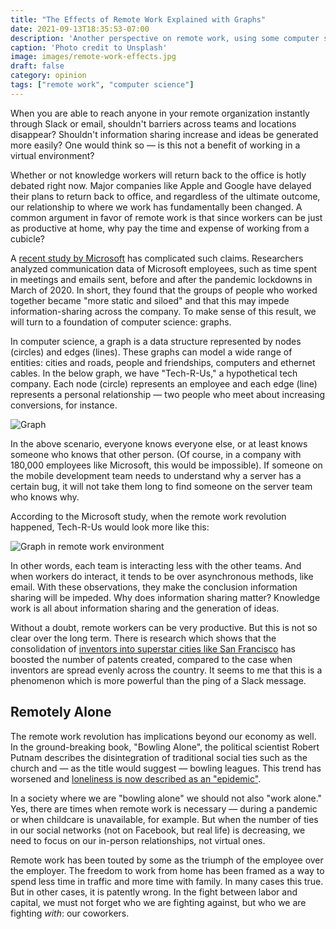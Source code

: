```yaml
---
title: "The Effects of Remote Work Explained with Graphs"
date: 2021-09-13T18:35:53-07:00
description: 'Another perspective on remote work, using some computer science.'
caption: 'Photo credit to Unsplash'
image: images/remote-work-effects.jpg
draft: false
category: opinion
tags: ["remote work", "computer science"]
---
```



When you are able to reach anyone in your remote organization instantly through Slack or email, shouldn't barriers across teams and locations disappear? Shouldn't information sharing increase and ideas be generated more easily? One would think so — is this not a benefit of working in a virtual environment?


Whether or not knowledge workers will return back to the office is hotly debated right now. Major companies like Apple and Google have delayed their plans to return back to office, and regardless of the ultimate outcome, our relationship to where we work has fundamentally been changed. A common argument in favor of remote work is that since workers can be just as productive at home, why pay the time and expense of working from a cubicle?

A [recent study by Microsoft](https://www.nature.com/articles/s41562-021-01196-4) has complicated such claims. Researchers analyzed communication data of Microsoft employees, such as time spent in meetings and emails sent, before and after the pandemic lockdowns in March of 2020. In short, they found that the groups of people who worked together became "more static and siloed" and that this may impede information-sharing across the company. To make sense of  this result, we will turn to a foundation of computer science: graphs. 


In computer science, a graph is a data structure represented by nodes (circles) and edges (lines). These graphs can model a wide range of entities: cities and roads, people and friendships, computers and ethernet cables. In the below graph, we have "Tech-R-Us," a hypothetical tech company. Each node (circle) represents an employee and each edge (line) represents a personal relationship — two people who meet about increasing conversions, for instance.  


![Graph ](/images/tech-r-us-ideal.png)


In the above scenario, everyone knows everyone else, or at least knows someone who knows that other person. (Of course, in a company with 180,000 employees like Microsoft, this would be impossible). If someone on the mobile development team needs to understand why a server has a certain bug, it will not take them long to find someone on the server team who knows why.


According to the Microsoft study, when the remote work revolution happened, Tech-R-Us would look more like this:


![Graph in remote work environment](/images/tech-r-us-remote.png)

In other words, each team is interacting less with the other teams. And when workers do interact, it tends to be over asynchronous methods, like email. With these observations, they make the conclusion information sharing will be impeded. Why does information sharing matter? Knowledge work is all about information sharing and the generation of ideas.


Without a doubt, remote workers can be very productive. But this is not so clear over the long term. There is research which shows that the consolidation of [inventors into superstar cities like San Francisco](https://eml.berkeley.edu/~moretti/clusters.pdf?utm_source=npr_newsletter&utm_medium=email&utm_content=20210713&utm_term=5565069&utm_campaign=money&utm_id=47783854&orgid=&utm_att1=money) 
has boosted the number of patents created, compared to the case when inventors are spread evenly across the country. It seems to me that this is a phenomenon which is more powerful than the ping of a Slack message. 


## Remotely Alone

The remote work revolution has implications beyond our economy as well. In the ground-breaking book, "Bowling Alone", the political scientist Robert Putnam describes the disintegration of traditional social ties such as the church and — as the title would suggest — bowling leagues. This trend has worsened and [loneliness is now described as an "epidemic"](https://mcc.gse.harvard.edu/reports/loneliness-in-america).


In a society where we are "bowling alone" we should not also "work alone." Yes, there are times when remote work is necessary — during a pandemic or when childcare is unavailable, for example. But when the number of ties in our social networks (not on Facebook, but real life) is decreasing, we need to focus on our in-person relationships, not virtual ones.


Remote work has been touted by some as the triumph of the employee over the employer. The freedom to work from home has been framed as a way to spend less time in traffic and more time with family. In many cases this true. But in other cases, it is patently wrong. In the fight between labor and capital, we must not forget who we are fighting against, but who we are fighting *with*: our coworkers. 










